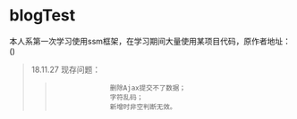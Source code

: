 #                                                blogTest
本人系第一次学习使用ssm框架，在学习期间大量使用某项目代码，原作者地址：()
>18.11.27  现存问题：
>>                   删除Ajax提交不了数据；
>>                   字符乱码；
>>                   新增时非空判断无效。
              
